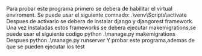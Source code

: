 Para probar este programa primero se debera de habilitar el virtual enviroment.
Se puede usar el siguiente comnado:
.\venv\Scripts\activate
Despues de activarlo se debera de instalar django y djangorest framework.
Una vez instaladas estos frameworks se debera ejecutar makemigrations,se puede usar el siguiente codigo
python .\manage.py makemigrations
Despues
python .\manage.py runserver
Y probar este programa,ademas de que se pueden ejecutar los test
